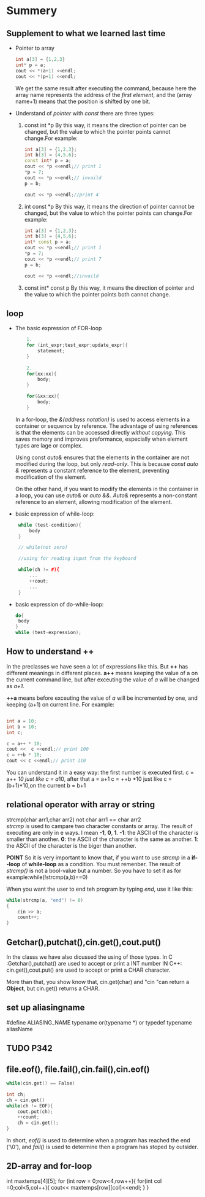 # Summery
## Supplement to what we learned last time
- Pointer to array
    ```C++
    int a[3] = {1,2,3}
    int* p = a;
    cout << *(a+1) <<endl;
    cout << *(p+1) <<endl;
    ```
    We get the same result after executing the command, because here the array name represents the address of the *first element*, and the (array name+1) means that the position is shifted by one bit.

- Understand of *pointer* with *const*
    there are three types:
    1. const int *p
        By this way, it means the direction of pointer can be changed, but the value to which the pointer points cannot change.For example:
        ```C++
        int a[3] = {1,2,3};
        int b[3] = {4,5,6};
        const int* p = a;
        cout << *p <<endl;// print 1
        *p = 7;
        cout << *p <<endl;// invaild 
        p = b;

        cout << *p <<endl;//print 4

        ```
    2. int const *p
        By this way, it means the direction of pointer cannot be changed, but the value to which the pointer points can change.For example:
        ```C++
        int a[3] = {1,2,3};
        int b[3] = {4,5,6};
        int* const p = a;
        cout << *p <<endl;// print 1
        *p = 7;
        cout << *p <<endl;// print 7
        p = b;

        cout << *p <<endl;//invaild  

        ```
    3. const int* const p
    By this way, it means the direction of pointer and the value to which the pointer points both cannot change.
## loop
-  The basic expression of FOR-loop
    ```C++
        1. 
        for (int_expr;test_expr;update_expr){
            statement;
        }
        
        2. 
        for(xx:xx){
            body;
        }

        for(&xx:xx){
            body;
        }
    ```
    In a for-loop, the *&(address notation)* is used to access elements in a container or sequence by reference. The advantage of using references is that the elements can be accessed directly *without copying*. This saves memory and improves preformance, especially when element types are lage or complex.

    Using const *auto&* ensures that the elements in the container are not modified during the loop, but only *read-only*. This is because *const auto &* represents a constant reference to the element, preventing modification of the element.

    On the other hand, if you want to modify the elements in the container in a loop, you can use *auto&* or *auto &&*. *Auto&* represents a non-constant reference to an element, allowing modification of the element.

- basic expression of while-loop:
   ```C++
    while (test-condition){
        body
    }

    // while(not zero)

    //using for reading input from the keyboard

    while(ch != #){
        ...
        ++cout;
        ...
    }
   ```
- basic expression of do-while-loop:
   ```C++
   do{
    body
   }
   while (test-expression);

   ```
## How to understand ++ 
In the preclasses we have seen a lot of expressions like this. But **++** has different meanings in different places. 
**a++** means keeping the value of a on the current command line, but after exceuting the value of *a* will be changed as *a+1*.

**++a** means before exceuting the value of *a* will be incremented by one, and keeping (a+1) on current line. For example:

```C++

int a = 10;
int b = 10;
int c;

c = a++ * 10;
cout <<  c <<endl;// print 100
c = ++b * 10;
cout << c <<endl;// print 110
```
You can understand it in a easy way: the first number is executed first.
c = a++ *10 just like c = a*10, after that a = a+1
c = ++b *10 just like c = (b+1)*10,on the current b = b+1

## relational operator with array or string 
strcmp(char arr1,char arr2) not char arr1 == char arr2  
*strcmp* is used to campare two character constants or array. The result of executing
are only in e ways. I mean **-1**, **0**, **1**.
**-1**: the ASCII of the character is smaller than another.
**0**: the ASCII of the character is the same as another.
**1**: the ASCII of the character is the biger than another.

**POINT**
So it is very important to know that, if you want to use *strcmp* in a **if--loop**
of **while-loop** as a condition. You must remenber. The result of *strcmp()* is not a bool-value but a number. So you have to set it as for example:while(!strcmp(a,b)==0)

When you want the user to end teh program by typing *end*, use it like this:
```C++
while(strcmp(a, "end") != 0)
{
    cin >> a;
    count++;
}
```

## Getchar(),putchat(),cin.get(),cout.put()
In the classs we have also dicussed the using of those types.
In C :Getchar(),putchat() are used to accept or print a INT number
IN C++: cin.get(),cout.put() are used to accept or print a CHAR character.

More than that, you show know that, cin.get(char) and "cin "can return a **Object**, but cin.get() returns a CHAR.

## set up aliasingname
#define ALIASING_NAME typename or(typename *)
or 
typedef typename aliasName



## TUDO P342
## file.eof(), file.fail(),cin.fail(),cin.eof()
```C++
while(cin.get() == False)

int ch;
ch = cin.get()
while(ch != EOF){
    cout.put(ch);
    ++count;
    ch = cin.get();
}
```
In short, *eof()*  is used to determine when a program has reached the end ('\0'), and *fail()* is used to determine then a program has stoped by outsider.

## 2D-array and for-loop
int maxtemps[4][5];
for (int row = 0;row<4,row++){
    for(int col =0;col<5,col++){
        cout<< maxtemps[row][col]<<endl;
    }
}
